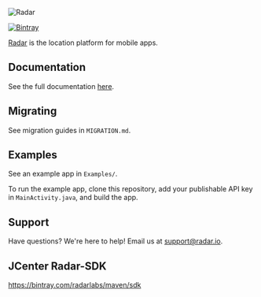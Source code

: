 ![Radar](https://raw.githubusercontent.com/radarlabs/radar-sdk-android/master/logo.png?v=3)

[![Bintray](https://img.shields.io/bintray/v/radarlabs/maven/sdk2.svg)](https://bintray.com/radarlabs/maven/sdk2)

[Radar](https://radar.io) is the location platform for mobile apps.

## Documentation

See the full documentation [here](https://radar.io/documentation).

## Migrating

See migration guides in `MIGRATION.md`.

## Examples

See an example app in `Examples/`.

To run the example app, clone this repository, add your publishable API key in `MainActivity.java`, and build the app.

## Support

Have questions? We're here to help! Email us at [support@radar.io](mailto:support@radar.io).

## JCenter Radar-SDK 
https://bintray.com/radarlabs/maven/sdk

